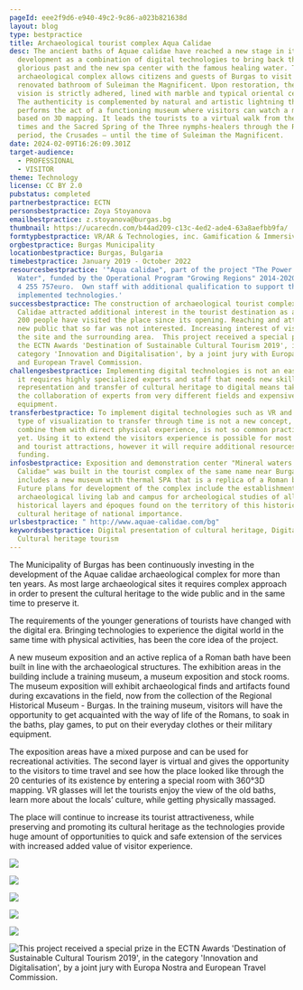```yaml
---
pageId: eee2f9d6-e940-49c2-9c86-a023b821638d
layout: blog
type: bestpractice
title: Archaeological tourist complex Aqua Calidae
desc: The ancient baths of Aquae calidae have reached a new stage in its
  development as a combination of digital technologies to bring back the
  glorious past and the new spa center with the famous healing water. The
  archaeological complex allows citizens and guests of Burgas to visit the fully
  renovated bathroom of Suleiman the Magnificent. Upon restoration, the original
  vision is strictly adhered, lined with marble and typical oriental ceramics.
  The authenticity is complemented by natural and artistic lightning that
  performs the act of a functioning museum where visitors can watch a movie
  based on 3D mapping. It leads the tourists to a virtual walk from the Thracian
  times and the Sacred Spring of the Three nymphs-healers through the Roman
  period, the Crusades – until the time of Suleiman the Magnificent.
date: 2024-02-09T16:26:09.301Z
target-audience:
  - PROFESSIONAL
  - VISITOR
theme: Technology
license: CC BY 2.0
pubstatus: completed
partnerbestpractice: ECTN
personsbestpractice: Zoya Stoyanova
emailbestpractice: z.stoyanova@burgas.bg
thumbnail: https://ucarecdn.com/b44ad209-c13c-4ed2-ade4-63a8aefbb9fa/
formtypbestpractice: VR/AR & Technologies, inc. Gamification & Immersive perfomances
orgbestpractice: Burgas Municipality
locationbestpractice: Burgas, Bulgaria
timebestpractice: January 2019 - October 2022
resourcesbestpractice: '"Aqua calidae", part of the project "The Power of
  Water", funded by the Operational Program "Growing Regions" 2014-2020, Budget
  4 255 757euro.  Own staff with additional qualification to support the new
  implemented technologies.'
successbestpractice: The construction of archaeological tourist complex Aquae
  Calidae attracted additional interest in the tourist destination as about 45
  200 people have visited the place since its opening. Reaching and attracting
  new public that so far was not interested. Increasing interest of visitors to
  the site and the surrounding area.  This project received a special prize in
  the ECTN Awards 'Destination of Sustainable Cultural Tourism 2019', in the
  category 'Innovation and Digitalisation', by a joint jury with Europa Nostra
  and European Travel Commission.
challengesbestpractice: Implementing digital technologies is not an easy task,
  it requires highly specialized experts and staff that needs new skills. The
  representation and transfer of cultural heritage to digital means takes time,
  the collaboration of experts from very different fields and expensive high end
  equipment.
transferbestpractice: To implement digital technologies such as VR and other
  type of visualization to transfer through time is not a new concept, but to
  combine them with direct physical experience, is not so common practice as of
  yet. Using it to extend the visitors experience is possible for most museums
  and tourist attractions, however it will require additional resources and
  funding.
infosbestpractice: Exposition and demonstration center "Mineral waters of Aquae
  Calidae" was built in the tourist complex of the same name near Burgas. It
  includes a new museum with thermal SPA that is a replica of a Roman bath.
  Future plans for development of the complex include the establishment of
  archaeological living lab and campus for archeological studies of all
  historical layers and époques found on the territory of this historical
  cultural heritage of national importance.
urlsbestpractice: " http://www.aquae-calidae.com/bg"
keywordsbestpractice: Digital presentation of cultural heritage, Digitalization,
  Cultural heritage tourism
---
```

The Municipality of Burgas has been continuously investing in the development of the Aquae calidae archaeological complex for more than ten years. As most large archaeological sites it requires complex approach in order to present the cultural heritage to the wide public and in the same time to preserve it. 

The requirements of the younger generations of tourists have changed with the digital era. Bringing technologies to experience the digital world in the same time with physical activities, has been the core idea of the project.

A new museum exposition and an active replica of a Roman bath have been built in line with the archaeological structures. The exhibition areas in the building include a training museum, a museum exposition and stock rooms. The museum exposition will exhibit archaeological finds and artifacts found during excavations in the field, now from the collection of the Regional Historical Museum - Burgas. In the training museum, visitors will have the opportunity to get acquainted with the way of life of the Romans, to soak in the baths, play games, to put on their everyday clothes or their military equipment. 

The exposition areas have a mixed purpose and can be used for recreational activities. The second layer is virtual and gives the opportunity to the visitors to time travel and see how the place looked like through the 20 centuries of its existence by entering a special room with 360°3D mapping. VR glasses will let the tourists enjoy the view of the old baths, learn more about the locals’ culture, while getting physically massaged. 

The place will continue to increase its tourist attractiveness, while preserving and promoting its cultural heritage as the technologies provide huge amount of opportunities to quick and safe extension of the services with increased added value of visitor experience.

![](https://ucarecdn.com/cf433fb5-f6a9-44b4-9434-a22873039da0/)

![](https://ucarecdn.com/6fefa26b-aeac-4096-afc1-1678befc5c4f/)

![](https://ucarecdn.com/b919867e-5c3a-4cb2-838e-3f761db85f86/)

![](https://ucarecdn.com/ed6b3350-d112-4de9-9e43-c7e8359dfbba/)

![](https://ucarecdn.com/dac5d260-9f69-4c39-9bc0-e9e204f00952/)

![](https://ucarecdn.com/922350d0-e0f1-4d35-9393-0262269fe3a0/ "This project received a special prize in the ECTN Awards 'Destination of Sustainable Cultural Tourism 2019', in the category 'Innovation and Digitalisation', by a joint jury with Europa Nostra and European Travel Commission.")